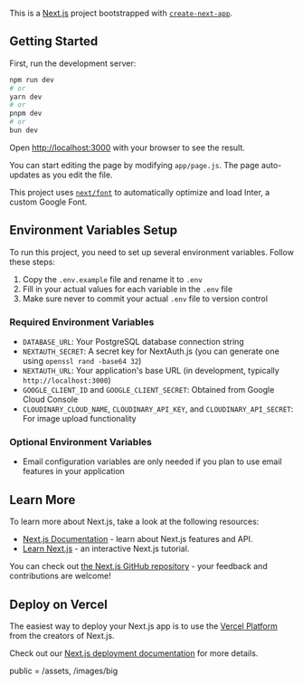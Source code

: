 This is a [Next.js](https://nextjs.org/) project bootstrapped with [`create-next-app`](https://github.com/vercel/next.js/tree/canary/packages/create-next-app).

## Getting Started

First, run the development server:

```bash
npm run dev
# or
yarn dev
# or
pnpm dev
# or
bun dev
```

Open [http://localhost:3000](http://localhost:3000) with your browser to see the result.

You can start editing the page by modifying `app/page.js`. The page auto-updates as you edit the file.

This project uses [`next/font`](https://nextjs.org/docs/basic-features/font-optimization) to automatically optimize and load Inter, a custom Google Font.

## Environment Variables Setup

To run this project, you need to set up several environment variables. Follow these steps:

1. Copy the `.env.example` file and rename it to `.env`
2. Fill in your actual values for each variable in the `.env` file
3. Make sure never to commit your actual `.env` file to version control

### Required Environment Variables

- `DATABASE_URL`: Your PostgreSQL database connection string
- `NEXTAUTH_SECRET`: A secret key for NextAuth.js (you can generate one using `openssl rand -base64 32`)
- `NEXTAUTH_URL`: Your application's base URL (in development, typically `http://localhost:3000`)
- `GOOGLE_CLIENT_ID` and `GOOGLE_CLIENT_SECRET`: Obtained from Google Cloud Console
- `CLOUDINARY_CLOUD_NAME`, `CLOUDINARY_API_KEY`, and `CLOUDINARY_API_SECRET`: For image upload functionality

### Optional Environment Variables

- Email configuration variables are only needed if you plan to use email features in your application

## Learn More

To learn more about Next.js, take a look at the following resources:

- [Next.js Documentation](https://nextjs.org/docs) - learn about Next.js features and API.
- [Learn Next.js](https://nextjs.org/learn) - an interactive Next.js tutorial.

You can check out [the Next.js GitHub repository](https://github.com/vercel/next.js/) - your feedback and contributions are welcome!

## Deploy on Vercel

The easiest way to deploy your Next.js app is to use the [Vercel Platform](https://vercel.com/new?utm_medium=default-template&filter=next.js&utm_source=create-next-app&utm_campaign=create-next-app-readme) from the creators of Next.js.

Check out our [Next.js deployment documentation](https://nextjs.org/docs/deployment) for more details.

public = /assets, /images/big
